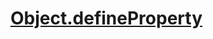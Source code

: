 # [Object.defineProperty](https://developer.mozilla.org/zh-CN/docs/Web/JavaScript/Reference/Global_Objects/Object/defineProperty)